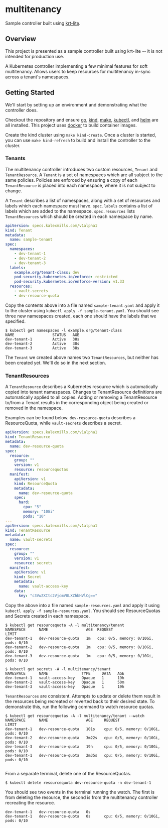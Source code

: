 # multitenancy
Sample controller built using [krt-lite](https://github.com/kalexmills/krt-lite).

## Overview

This project is presented as a sample controller built using krt-lite -- it is not intended for production use.

A Kubernetes controller implementing a few minimal features for soft multitenancy. Allows users to keep resources for
multitenancy in-sync across a tenant's namespaces.

## Getting Started

We'll start by setting up an environment and demonstrating what the controller does.

Checkout the repository and ensure [go](https://go.dev/doc/install), [kind](https://kind.sigs.k8s.io/docs/user/quick-start/),
[make](https://www.gnu.org/software/make/), [kubectl](https://kubernetes.io/docs/tasks/tools/), and [helm](https://helm.sh/docs/intro/install/) 
are all installed. This project uses [docker](https://docs.docker.com/get-started/get-docker/) to build container 
images.

Create the kind cluster using `make kind-create`. Once a cluster is started, you can use `make kind-refresh` to
build and install the controller to the cluster.

### Tenants

The multitenancy controller introduces two custom resources, `Tenant` and `TenantResource`. A `Tenant` is a set of
namespaces which are all subject to the same policies. Policies are enforced by ensuring a copy of each `TenantResource`
is placed into each namespace, where it is not subject to change.

A `Tenant` describes a list of namespaces, along with a set of resources and labels which each namespace must have.
`spec.labels` contains a list of labels which are added to the namespace. `spec.resources` lists `TenantResources` which
should be created in each namespace by name.

```yaml
apiVersion: specs.kalexmills.com/v1alpha1
kind: Tenant
metadata:
  name: sample-tenant
spec:
  namespaces:
    - dev-tenant-1
    - dev-tenant-2
    - dev-tenant-3
  labels:
    example.org/tenant-class: dev
    pod-security.kubernetes.io/enforce: restricted
    pod-security.kubernetes.io/enforce-version: v1.33
  resources:
    - vault-secrets
    - dev-resource-quota
```

Copy the contents above into a file named `sample-tenant.yaml` and apply it to the cluster using `kubectl apply -f sample-tenant.yaml`.
You should see three new namespaces created, each one should have the labels that we specified.

```
$ kubectl get namespaces -l example.org/tenant-class
NAME                 STATUS   AGE
dev-tenant-1         Active   38s
dev-tenant-2         Active   38s
dev-tenant-3         Active   38s
```

The `Tenant` we created above names two `TenantResources`, but neither has been created yet. We'll do so in the next
section.

### TenantResources

A `TenantResource` describes a Kubernetes resource which is automatically copied into tenant namespaces. Changes to
TenantResource definitions are automatically applied to all copies. Adding or removing a TenantResource to/from a 
Tenant results in the corresponding object being created or removed in the namespace.

Examples can be found below. `dev-resource-quota` describes a ResourceQuota, while `vault-secrets` describes a secret. 

```yaml
apiVersion: specs.kalexmills.com/v1alpha1
kind: TenantResource
metadata:
  name: dev-resource-quota
spec:
  resource:
    group: ""
    version: v1
    resource: resourcequotas
  manifest:
    apiVersion: v1
    kind: ResourceQuota
    metadata:
      name: dev-resource-quota
    spec:
      hard:
        cpu: "5"
        memory: "10Gi"
        pods: "10"
---
apiVersion: specs.kalexmills.com/v1alpha1
kind: TenantResource
metadata:
  name: vault-secrets
spec:
  resource:
    group: ""
    version: v1
    resource: secrets
  manifest:
    apiVersion: v1
    kind: Secret
    metadata:
      name: vault-access-key
    data:
      key: "c3VwZXItc2VjcmV0LXZhbHVlCg=="
```

Copy the above into a file named `sample-resources.yaml` and apply it using `kubectl apply -f sample-resources.yaml`.
You should see ResourceQuotas and Secrets created in each namespace.

```
$ kubectl get resourcequota -A -l multitenancy/tenant
NAMESPACE      NAME                 AGE  REQUEST                                LIMIT
dev-tenant-1   dev-resource-quota   1m   cpu: 0/5, memory: 0/10Gi, pods: 0/10   
dev-tenant-2   dev-resource-quota   1m   cpu: 0/5, memory: 0/10Gi, pods: 0/10   
dev-tenant-3   dev-resource-quota   1m   cpu: 0/5, memory: 0/10Gi, pods: 0/10   

$ kubectl get secrets -A -l multitenancy/tenant
NAMESPACE      NAME               TYPE     DATA   AGE
dev-tenant-1   vault-access-key   Opaque   1      19h
dev-tenant-2   vault-access-key   Opaque   1      50m
dev-tenant-3   vault-access-key   Opaque   1      19h
```

`TenantResources` are consistent. Attempts to update or delete them result in the resources being recreated or
reverted back to their desired state. To demonstrate this, run the following command to watch resource quotas.

```
$ kubectl get resourcequotas -A -l multitenancy/tenant --watch
NAMESPACE      NAME                 AGE     REQUEST                                LIMIT
dev-tenant-1   dev-resource-quota   101s    cpu: 0/5, memory: 0/10Gi, pods: 0/10   
dev-tenant-2   dev-resource-quota   3m22s   cpu: 0/5, memory: 0/10Gi, pods: 0/10   
dev-tenant-3   dev-resource-quota   19h     cpu: 0/5, memory: 0/10Gi, pods: 0/10   
dev-tenant-1   dev-resource-quota   2m35s   cpu: 0/5, memory: 0/10Gi, pods: 0/10   
 
```

From a separate terminal, delete one of the ResourceQuotas.

```
$ kubectl delete resourcequota dev-resource-quota -n dev-tenant-1
```

You should see two events in the terminal running the watch. The first is from deleting the resource, the second is from
the multitenancy controller recreating the resource.

```
dev-tenant-1   dev-resource-quota   0s                                             
dev-tenant-1   dev-resource-quota   0s      cpu: 0/5, memory: 0/10Gi, pods: 0/10   
```